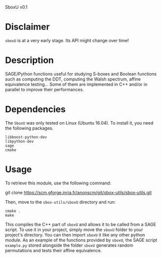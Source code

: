 SboxU v0.1


# Disclaimer

`sboxU` is at a very early stage. Its API might change over time!

# Description

SAGE/Python functions useful for studying S-boxes and Boolean
functions such as computing the DDT, computing the Walsh spectrum,
affine equivalence testing... Some of them are implemented in C++
and/or in parallel to improve their performances.


# Dependencies

The `SboxU` was only tested on Linux (Ubuntu 16.04). To install it,
you need the following packages.

```
libboost-python-dev
libpython-dev
sage
cmake
```

# Usage

To retrieve this module, use the following command:

git clone https://scm.gforge.inria.fr/anonscm/git/sbox-utils/sbox-utils.git

Then, move to the `sbox-utils/sboxU` directory and run:

```
cmake .
make
```

This compiles the C++ part of `sboxU` and allows it to be called from
a SAGE script. To use it in your project, simply move the `sboxU`
folder to your project's directory. You can then import `sboxU` it
like any other python module.  As an example of the functions provided
by `sboxU`, the SAGE script `example.py` stored alongside the folder
`sboxU` generates random permutations and tests their affine
equivalence.
